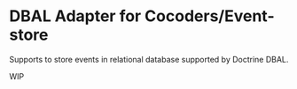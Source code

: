 DBAL Adapter for Cocoders/Event-store
=====================================

Supports to store events in relational database supported by Doctrine DBAL.

WIP
